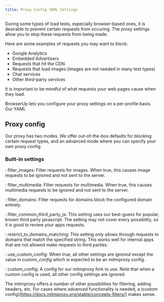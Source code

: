 ```yaml
---
title: Proxy Config YAML Settings
---
```


During some types of load tests, especially browser-based ones, it is desirable to
prevent certain requests from occuring. The proxy settings allow you to stop these
requests from being made.

Here are some examples of requests you may want to block:

* Google Analytics
* Embedded Advertisers
* Requests that hit the CDN
* Requests that load images (images are not needed in many test types)
* Chat services
* Other third-party services

It is important to be mindful of what requests your web pages cause when
they load.

BrowserUp lets you configure your proxy settings on a per-profile basis.
Our YAML


## Proxy config

Our proxy has two modes. We offer out-of-the-box defaults for
blocking certain request types, and an advanced mode where you can specify your
own proxy config.

### Built-in settings

: filter_images:
Filter requests for images. When true, this causes image requests to be ignored
and not sent to the server.

: filter_multimedia:
Filter requests for multimedia. When true, this causes multimedia requests to be ignored
and not sent to the server.

: filter_domains:
Filter requests for domains block the configured domain entirely.

: filter_common_third_party_js:
This setting uses our best-guess for popular, known third party javascript. The
setting may not cover every possibility, so it is good to review your apps requests.

: restrict_to_domains_matching:
This setting _only_ allows through requests to domains that match the specified string.
This works well for internal apps that are not allowed make requests to third parties.

: use_custom_config:
When true, all other settings are *ignored* except the value in *custom_config* which
is expected to be an mitmproxy config.

: custom_config:
A config for our mitmproxy fork to use. Note that when a custom config is used,
all other config settings are ignored.

The mitmproxy offers a number of other possibilities for filtering, adding headers,
etc. For cases where advanced functionality is needed, a (custom config)[https://docs.mitmproxy.org/stable/concepts-filters/]
makes sense.


